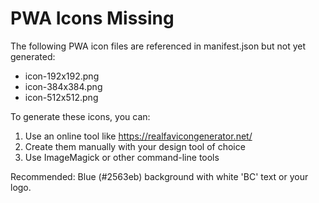 # PWA Icons Missing

The following PWA icon files are referenced in manifest.json but not yet generated:
- icon-192x192.png
- icon-384x384.png  
- icon-512x512.png

To generate these icons, you can:
1. Use an online tool like https://realfavicongenerator.net/
2. Create them manually with your design tool of choice
3. Use ImageMagick or other command-line tools

Recommended: Blue (#2563eb) background with white 'BC' text or your logo.
